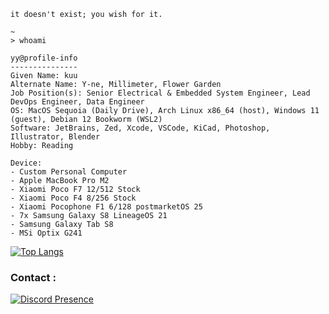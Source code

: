 <!---
<img src="./pict/mangabomb.png">

```
" Just like how everyone adored heroes in their childhood, I adored knowledge. "

" I don't know everything. I just know what I know. "
- Hanekawa Tsubasa

" Any application that can be written in JavaScript, will eventually be written in JavaScript "
- Jeff Atwood

" I don't usually respond during work hours, but I'd be happy to chat off the clock ~ "
- Topaz
```

--->

```
it doesn't exist; you wish for it.

~
> whoami

yy@profile-info
---------------
Given Name: kuu
Alternate Name: Y-ne, Millimeter, Flower Garden
Job Position(s): Senior Electrical & Embedded System Engineer, Lead DevOps Engineer, Data Engineer
OS: MacOS Sequoia (Daily Drive), Arch Linux x86_64 (host), Windows 11 (guest), Debian 12 Bookworm (WSL2)
Software: JetBrains, Zed, Xcode, VSCode, KiCad, Photoshop, Illustrator, Blender
Hobby: Reading
```

```
Device:
- Custom Personal Computer
- Apple MacBook Pro M2
- Xiaomi Poco F7 12/512 Stock
- Xiaomi Poco F4 8/256 Stock
- Xiaomi Pocophone F1 6/128 postmarketOS 25
- 7x Samsung Galaxy S8 LineageOS 21
- Samsung Galaxy Tab S8
- MSi Optix G241
```

[![Top Langs](https://github-readme-stats.vercel.app/api/top-langs/?username=y-ne&layout=compact&langs_count=10&hide=jupyter%20notebook,ejs,html,css&hide_title=true)](https://github.com/anuraghazra/github-readme-stats)

<h3>Contact :</h3>

[![Discord Presence](https://lanyard.cnrad.dev/api/390488207294332942)](https://discord.com/users/390488207294332942)
